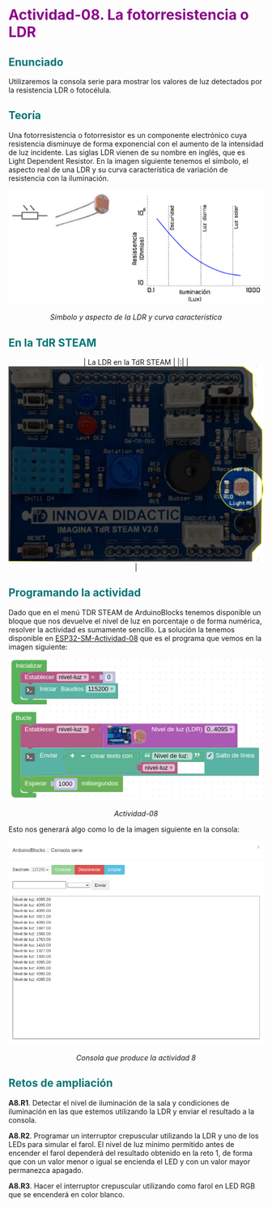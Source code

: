 # <FONT COLOR=#8B008B>Actividad-08. La fotorresistencia o LDR</font>

## <FONT COLOR=#007575>Enunciado</font>
Utilizaremos la consola serie para mostrar los valores de luz detectados por la resistencia LDR o fotocélula.

## <FONT COLOR=#007575>Teoría</font>
Una fotorresistencia o fotorresistor es un componente electrónico cuya resistencia disminuye de forma exponencial con el aumento de la intensidad de luz incidente. Las siglas LDR vienen de su nombre en inglés, que es Light Dependent Resistor. En la imagen siguiente tenemos el símbolo, el aspecto real de una LDR y su curva característica de variación de resistencia con la iluminación.

<center>

![Simbolo y aspecto de la LDR y curva característica](../img/img/Actividad-08/simbolo-aspecto-curva.png)

*Símbolo y aspecto de la LDR y curva característica*

</center>

## <FONT COLOR=#007575>En la TdR STEAM</font>

<center>

| La LDR en la TdR STEAM |
|:|
| ![La LDR en la TdR STEAM](../img/img/Actividad-08/LDR-TdR.png) |

</center>

## <FONT COLOR=#007575>Programando la actividad</font>
Dado que en el menú TDR STEAM de ArduinoBlocks tenemos disponible un bloque que nos devuelve el nivel de luz en porcentaje o de forma numérica, resolver la actividad es sumamente sencillo. La solución la tenemos disponible en [ESP32-SM-Actividad-08](./programas/ESP32-SM-Actividad-08.abp) que es el programa que vemos en la imagen siguiente:

<center>

![Actividad-08](../img/img/Actividad-08/A08.png)

*Actividad-08*

</center>

Esto nos generará algo como lo de la imagen siguiente en la consola:

<center>

![Consola que produce la actividad 8](../img/img/Actividad-08/A08-consola.png)

*Consola que produce la actividad 8*

</center>

## <FONT COLOR=#007575>Retos de ampliación</font>

**A8.R1**. Detectar el nivel de iluminación de la sala y condiciones de iluminación en las que estemos utilizando la LDR y enviar el resultado a la consola.

**A8.R2**. Programar un interruptor crepuscular utilizando la LDR y uno de los LEDs para simular el farol. El nivel de luz mínimo permitido antes de encender el farol dependerá del resultado obtenido en la reto 1, de forma que con un valor menor o igual se encienda el LED y con un valor mayor permanezca apagado.

**A8.R3**. Hacer el interruptor crepuscular utilizando como farol en LED RGB que se encenderá en color blanco.
